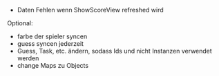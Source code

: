 - Daten Fehlen wenn ShowScoreView refreshed wird

Optional:

- farbe der spieler syncen
- guess syncen jederzeit
- Guess, Task, etc. ändern, sodass Ids und nicht Instanzen verwendet werden
- change Maps zu Objects
